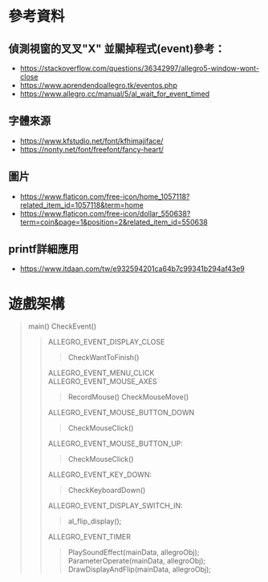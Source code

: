 
# 參考資料

## 偵測視窗的叉叉"X" 並關掉程式(event)參考：
 * https://stackoverflow.com/questions/36342997/allegro5-window-wont-close
 * https://www.aprendendoallegro.tk/eventos.php
 * https://www.allegro.cc/manual/5/al_wait_for_event_timed

## 字體來源
 * https://www.kfstudio.net/font/kfhimajiface/
 * https://nonty.net/font/freefont/fancy-heart/

## 圖片
 * https://www.flaticon.com/free-icon/home_1057118?related_item_id=1057118&term=home
 * https://www.flaticon.com/free-icon/dollar_550638?term=coin&page=1&position=2&related_item_id=550638

## printf詳細應用
 * https://www.itdaan.com/tw/e932594201ca64b7c99341b294af43e9

# 遊戲架構
 > main()  CheckEvent()
 >> ALLEGRO_EVENT_DISPLAY_CLOSE
 >>> CheckWantToFinish()
 >>
 >> ALLEGRO_EVENT_MENU_CLICK
 >> ALLEGRO_EVENT_MOUSE_AXES
 >>> RecordMouse()
 >>> CheckMouseMove()
 >>
 >> ALLEGRO_EVENT_MOUSE_BUTTON_DOWN
 >>> CheckMouseClick()
 >>
 >> ALLEGRO_EVENT_MOUSE_BUTTON_UP:
 >>> CheckMouseClick()
 >>
 >> ALLEGRO_EVENT_KEY_DOWN:
 >>> CheckKeyboardDown()
 >>
 >> ALLEGRO_EVENT_DISPLAY_SWITCH_IN:
 >>> al_flip_display();
 >>
 >> ALLEGRO_EVENT_TIMER
 >>> PlaySoundEffect(mainData, allegroObj);
 >>> ParameterOperate(mainData, allegroObj);
 >>> DrawDisplayAndFlip(mainData, allegroObj);


